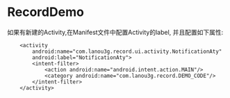 # RecordDemo
如果有新建的Activity,在Manifest文件中配置Activity的label,
并且配置如下属性:
```
    <activity
        android:name="com.lanou3g.record.ui.activity.NotificationAty"
        android:label="NotificationAty">
        <intent-filter>
            <action android:name="android.intent.action.MAIN"/>
            <category android:name="com.lanou3g.record.DEMO_CODE"/>
        </intent-filter>
    </activity>
```